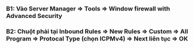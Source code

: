 ### B1: Vào Server Manager => Tools => Window firewall with Advanced Security

### B2: Chuột phải tại Inbound Rules => New Rules => Custom => All Program => Protocal Type (chọn ICPMv4) => Next liên tục => OK
